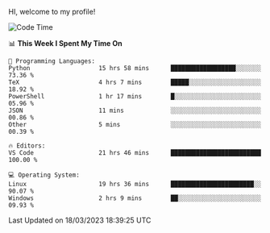 HI, welcome to my profile!
<!--START_SECTION:waka-->
![Code Time](http://img.shields.io/badge/Code%20Time-639%20hrs%2051%20mins-blue)

📊 **This Week I Spent My Time On** 

```text
💬 Programming Languages: 
Python                   15 hrs 58 mins      ██████████████████░░░░░░░   73.36 % 
TeX                      4 hrs 7 mins        █████░░░░░░░░░░░░░░░░░░░░   18.92 % 
PowerShell               1 hr 17 mins        █░░░░░░░░░░░░░░░░░░░░░░░░   05.96 % 
JSON                     11 mins             ░░░░░░░░░░░░░░░░░░░░░░░░░   00.86 % 
Other                    5 mins              ░░░░░░░░░░░░░░░░░░░░░░░░░   00.39 % 

🔥 Editors: 
VS Code                  21 hrs 46 mins      █████████████████████████   100.00 % 

💻 Operating System: 
Linux                    19 hrs 36 mins      ███████████████████████░░   90.07 % 
Windows                  2 hrs 9 mins        ██░░░░░░░░░░░░░░░░░░░░░░░   09.93 % 
```


 Last Updated on 18/03/2023 18:39:25 UTC
<!--END_SECTION:waka-->
